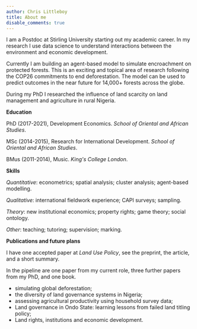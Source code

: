 ```yaml
---
author: Chris Littleboy
title: About me
disable_comments: true
---
```


I am a Postdoc at Stirling University starting out my academic career.
In my research I use data science to understand interactions between the environment and economic development.

Currently I am building an agent-based model to simulate encroachment on protected forests.
This is an exciting and topical area of research following the COP26 commitments to end deforestation.
The model can be used to predict outcomes in the near future for 14,000+ forests across the globe.

During my PhD I researched the influence of land scarcity on land management and agriculture in rural Nigeria.

**Education**

PhD (2017-2021), Development Economics. *School of Oriental and African Studies*.

MSc (2014-2015), Research for International Development. *School of Oriental and African Studies*.

BMus (2011-2014), Music. *King's College London*.

**Skills**

*Quantitative*: econometrics; spatial analysis; cluster analysis; agent-based modelling.

*Qualitative*: international fieldwork experience; CAPI surveys; sampling. 

*Theory*: new institutional economics; property rights; game theory;  social ontology.

*Other*: teaching; tutoring; supervision; marking.

**Publications and future plans**

I have one accepted paper at *Land Use Policy*, see the preprint, the article, and a short summary.

In the pipeline are one paper from my current role, three further papers from my PhD, and one book.
- simulating global deforestation;
- the diversity of land governance systems in Nigeria;
- assessing agricultural productivity using household survey data;
- Land governance in Ondo State: learning lessons from failed land titling policy;
- Land rights, institutions and economic development.